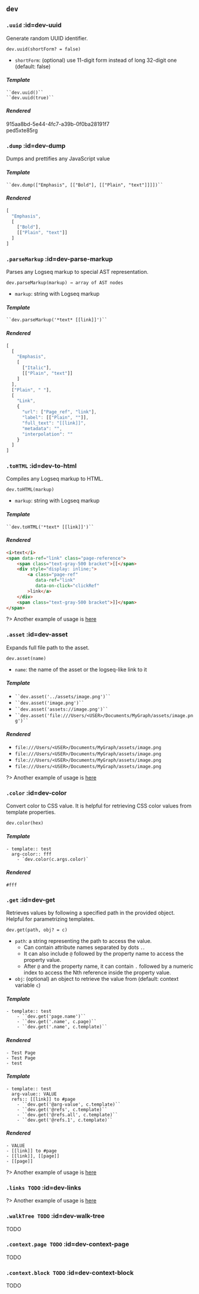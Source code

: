 ## `dev`

### `.uuid` :id=dev-uuid
Generate random UUID identifier.

`dev.uuid(shortForm? = false)`
- `shortForm`: (optional) use 11-digit form instead of long 32-digit one (default: false)

<!-- tabs:start -->
#### ***Template***
` ``dev.uuid()`` ` \
` ``dev.uuid(true)`` `

#### ***Rendered***
915aa8bd-5e44-4fc7-a39b-0f0ba28191f7 \
ped5xte85rg

<!-- tabs:end -->


### `.dump` :id=dev-dump
Dumps and prettifies any JavaScript value

<!-- tabs:start -->
#### ***Template***
` ``dev.dump(["Emphasis", [["Bold"], [["Plain", "text"]]]])`` `

#### ***Rendered***
```javascript
[
  "Emphasis",
  [
    ["Bold"],
    [["Plain", "text"]]
  ]
]
```
<!-- tabs:end -->


### `.parseMarkup` :id=dev-parse-markup
Parses any Logseq markup to special AST representation.

`dev.parseMarkup(markup) → array of AST nodes`
- `markup`: string with Logseq markup

<!-- tabs:start -->
#### ***Template***
` ``dev.parseMarkup('*text* [[link]]')`` `

#### ***Rendered***
```javascript
[
  [
    "Emphasis",
    [
      ["Italic"],
      [["Plain", "text"]]
    ]
  ],
  ["Plain", " "],
  [
    "Link",
    {
      "url": ["Page_ref", "link"],
      "label": [["Plain", ""]],
      "full_text": "[[link]]",
      "metadata": "",
      "interpolation": ""
    }
  ]
]
```
<!-- tabs:end -->


### `.toHTML` :id=dev-to-html
Compiles any Logseq markup to HTML.

`dev.toHTML(markup)`
- `markup`: string with Logseq markup

<!-- tabs:start -->
#### ***Template***
` ``dev.toHTML('*text* [[link]]')`` `

#### ***Rendered***
```html
<i>text</i>
<span data-ref="link" class="page-reference">
    <span class="text-gray-500 bracket">[[</span>
    <div style="display: inline;">
        <a class="page-ref"
           data-ref="link"
           data-on-click="clickRef"
        >link</a>
    </div>
    <span class="text-gray-500 bracket">]]</span>
</span>
```
<!-- tabs:end -->

?> Another example of usage is [here](https://github.com/stdword/logseq13-full-house-plugin/discussions/9#view-for-blocks)


### `.asset` :id=dev-asset
Expands full file path to the asset.

`dev.asset(name)`
- `name`: the name of the asset or the logseq-like link to it


<!-- tabs:start -->
#### ***Template***
- ` ``dev.asset('../assets/image.png')`` `
- ` ``dev.asset('image.png')`` `
- ` ``dev.asset('assets://image.png')`` `
- ` ``dev.asset('file:///Users/<USER>/Documents/MyGraph/assets/image.png')`` `

<!--  -->
#### ***Rendered***
- `file:///Users/<USER>/Documents/MyGraph/assets/image.png`
- `file:///Users/<USER>/Documents/MyGraph/assets/image.png`
- `file:///Users/<USER>/Documents/MyGraph/assets/image.png`
- `file:///Users/<USER>/Documents/MyGraph/assets/image.png`
<!-- tabs:end -->

?> Another example of usage is [here](https://github.com/stdword/logseq13-full-house-plugin/discussions/9#view-for-blocks)


### `.color` :id=dev-color
Convert color to CSS value. It is helpful for retrieving CSS color values from template properties.

`dev.color(hex)`

<!-- tabs:start -->
#### ***Template***
```
- template:: test
  arg-color:: fff
    - `dev.color(c.args.color)`
```

#### ***Rendered***
`#fff`
<!-- tabs:end -->


### `.get` :id=dev-get
Retrieves values by following a specified path in the provided object. Helpful for parametrizing templates.

`dev.get(path, obj? = c)`
- `path`: a string representing the path to access the value.
    - Can contain attribute names separated by dots `.`.
    - It can also include `@` followed by the property name to access the property value.
    - After `@` and the property name, it can contain `.` followed by a numeric index to access the Nth reference inside the property value.
- `obj`: (optional) an object to retrieve the value from (default: context variable `c`)

<!-- tabs:start -->
#### ***Template***
```
- template:: test
    - ``dev.get('page.name')``
    - ``dev.get('.name', c.page)``
    - ``dev.get('.name', c.template)``
```

#### ***Rendered***
```
- Test Page
- Test Page
- test
```
<!-- tabs:end -->

<!-- tabs:start -->
#### ***Template***
```
- template:: test
  arg-value:: VALUE
  refs:: [[link]] to #page
    - ``dev.get('@arg-value', c.template)``
    - ``dev.get('@refs', c.template)``
    - ``dev.get('@refs.all', c.template)``
    - ``dev.get('@refs.1', c.template)``
```

#### ***Rendered***
```
- VALUE
- [[link]] to #page
- [[link]], [[page]]
- [[page]]
```
<!-- tabs:end -->

?> Another example of usage is [here](https://github.com/stdword/logseq13-full-house-plugin/discussions/9#view-for-blocks)


### `.links TODO` :id=dev-links
?> Another example of usage is [here](https://github.com/stdword/logseq13-full-house-plugin/discussions/9#view-for-blocks)


### `.walkTree TODO` :id=dev-walk-tree
TODO


### `.context.page TODO` :id=dev-context-page
TODO


### `.context.block TODO` :id=dev-context-block
TODO
